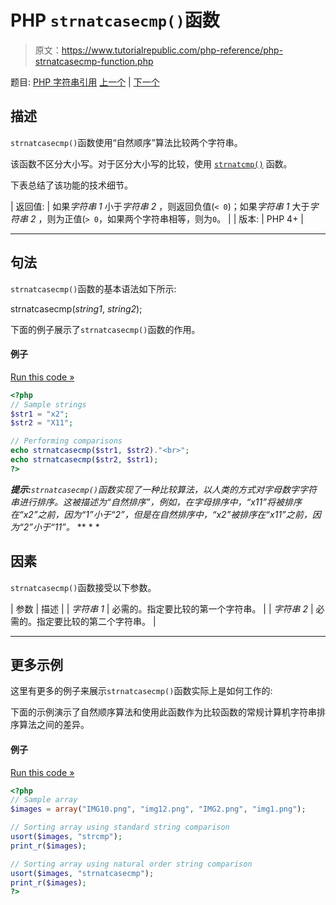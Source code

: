 # PHP `strnatcasecmp()`函数

> 原文：<https://www.tutorialrepublic.com/php-reference/php-strnatcasecmp-function.php>

题目: [PHP 字符串引用](php-string-functions.php) [上一个](php-strlen-function.php) | [下一个](php-strnatcmp-function.php)

## 描述

`strnatcasecmp()`函数使用“自然顺序”算法比较两个字符串。

该函数不区分大小写。对于区分大小写的比较，使用 [`strnatcmp()`](php-strnatcmp-function.php) 函数。

下表总结了该功能的技术细节。

| 返回值: | 如果*字符串 1* 小于*字符串 2* ，则返回负值(`< 0`)；如果*字符串 1* 大于*字符串 2* ，则为正值(`> 0`，如果两个字符串相等，则为`0`。 |
| 版本: | PHP 4+ |

* * *

## 句法

`strnatcasecmp()`函数的基本语法如下所示:

strnatcasecmp(*string1*, *string2*);

下面的例子展示了`strnatcasecmp()`函数的作用。

#### 例子

[Run this code »](../codelab.php?topic=php&file=case-insensitive-comparison-of-two-strings-in-a-natural-order "Run this code to view the output")

```php
<?php
// Sample strings
$str1 = "x2";
$str2 = "X11";

// Performing comparisons
echo strnatcasecmp($str1, $str2)."<br>";
echo strnatcasecmp($str2, $str1);
?>
```

 ***提示:**`strnatcasecmp()`函数实现了一种比较算法，以人类的方式对字母数字字符串进行排序。这被描述为“自然排序”，例如，在字母排序中，“x11”将被排序在“x2”之前，因为“1”小于“2”，但是在自然排序中，“x2”被排序在“x11”之前，因为“2”小于“11”。*  ** * *

## 因素

`strnatcasecmp()`函数接受以下参数。

| 参数 | 描述 |
| *字符串 1* | 必需的。指定要比较的第一个字符串。 |
| *字符串 2* | 必需的。指定要比较的第二个字符串。 |

* * *

## 更多示例

这里有更多的例子来展示`strnatcasecmp()`函数实际上是如何工作的:

下面的示例演示了自然顺序算法和使用此函数作为比较函数的常规计算机字符串排序算法之间的差异。

#### 例子

[Run this code »](../codelab.php?topic=php&file=difference-between-natural-and-standard-ordering "Run this code to view the output")

```php
<?php
// Sample array
$images = array("IMG10.png", "img12.png", "IMG2.png", "img1.png");

// Sorting array using standard string comparison
usort($images, "strcmp");
print_r($images);

// Sorting array using natural order string comparison
usort($images, "strnatcasecmp");
print_r($images);
?>
```

